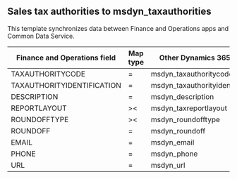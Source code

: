 ## Sales tax authorities to msdyn_taxauthorities

This template synchronizes data between Finance and Operations apps and Common Data Service.

Finance and Operations field | Map type | Other Dynamics 365 field | Default value
---|---|---|---
TAXAUTHORITYCODE | = | msdyn_taxauthoritycode | 
TAXAUTHORITYIDENTIFICATION | = | msdyn_taxauthorityidentificator | 
DESCRIPTION | = | msdyn_description | 
REPORTLAYOUT | >< | msdyn_taxreportlayout | 
ROUNDOFFTYPE | >< | msdyn_roundofftype | 
ROUNDOFF | = | msdyn_roundoff | 
EMAIL | = | msdyn_email | 
PHONE | = | msdyn_phone | 
URL | = | msdyn_url | 
